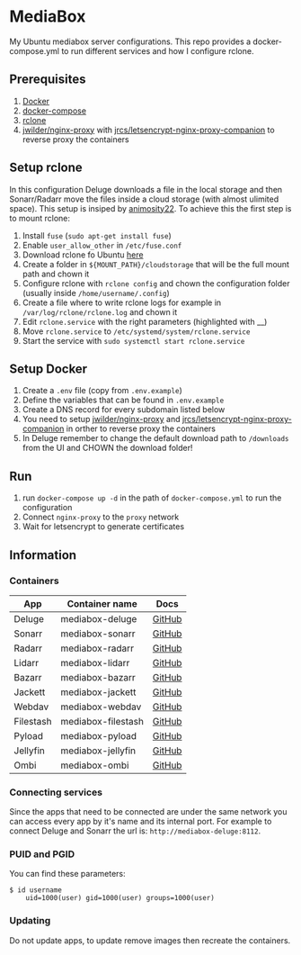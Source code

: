 # MediaBox
My Ubuntu mediabox server configurations. This repo provides a docker-compose.yml to run different services and how I configure rclone.

## Prerequisites
1. [Docker](https://docs.docker.com/install/)
2. [docker-compose](https://docs.docker.com/compose/install/)
3. [rclone](https://rclone.org/)
3. [jwilder/nginx-proxy](https://github.com/jwilder/nginx-proxy) with [jrcs/letsencrypt-nginx-proxy-companion](https://github.com/jrcs/letsencrypt-nginx-proxy-companion) to reverse proxy the containers

## Setup rclone
In this configuration Deluge downloads a file in the local storage and then Sonarr/Radarr move the files inside a cloud storage (with almost ulimited space). This setup is insiped by [animosity22](https://github.com/animosity22/homescripts).
To achieve this the first step is to mount rclone:
1. Install `fuse` (`sudo apt-get install fuse`)
2. Enable `user_allow_other` in `/etc/fuse.conf`
3. Download rclone fo Ubuntu [here](https://rclone.org/install/)
4. Create a folder in `${MOUNT_PATH}/cloudstorage` that will be the full mount path and chown it
5. Configure rclone with `rclone config` and chown the configuration folder (usually inside `/home/username/.config`)
6. Create a file where to write rclone logs for example in `/var/log/rclone/rclone.log` and chown it
7. Edit `rclone.service` with the right parameters (highlighted with __)
8. Move `rclone.service` to `/etc/systemd/system/rclone.service`
9. Start the service with `sudo systemctl start rclone.service`


## Setup Docker
1. Create a `.env` file (copy from `.env.example`)
2. Define the variables that can be found in `.env.example`
3. Create a DNS record for every subdomain listed below
4. You need to setup [jwilder/nginx-proxy](https://github.com/jwilder/nginx-proxy) and [jrcs/letsencrypt-nginx-proxy-companion](https://github.com/jrcs/letsencrypt-nginx-proxy-companion) in orther to reverse proxy the containers
5. In Deluge remember to change the default download path to `/downloads` from the UI and CHOWN the download folder!

## Run
1. run `docker-compose up -d` in the path of `docker-compose.yml` to run the configuration
2. Connect `nginx-proxy` to the `proxy` network
3. Wait for letsencrypt to generate certificates

## Information
### Containers
| App       | Container name     | Docs                                                     |
| --------- | ------------------ | -------------------------------------------------------- |
| Deluge    | mediabox-deluge    | [GitHub](https://github.com/binhex/arch-delugevpn)       |
| Sonarr    | mediabox-sonarr    | [GitHub](https://github.com/linuxserver/docker-sonarr)   |
| Radarr    | mediabox-radarr    | [GitHub](https://github.com/linuxserver/docker-radarr)   |
| Lidarr    | mediabox-lidarr    | [GitHub](https://github.com/linuxserver/docker-lidarr)   |
| Bazarr    | mediabox-bazarr    | [GitHub](https://github.com/linuxserver/docker-bazarr)   |
| Jackett   | mediabox-jackett   | [GitHub](https://github.com/linuxserver/docker-jackett)  |
| Webdav    | mediabox-webdav    | [GitHub](https://hub.docker.com/r/bytemark/webdav/)      |
| Filestash | mediabox-filestash | [GitHub](https://github.com/mickael-kerjean/filestash)   |
| Pyload    | mediabox-pyload    | [GitHub](https://github.com/linuxserver/docker-pyload)   |
| Jellyfin  | mediabox-jellyfin  | [GitHub](https://github.com/linuxserver/docker-jellyfin) |
| Ombi      | mediabox-ombi      | [GitHub](https://github.com/linuxserver/docker-ombi)     |

### Connecting services
Since the apps that need to be connected are under the same network you can access every app by it's name and its internal port.
For example to connect Deluge and Sonarr the url is: `http://mediabox-deluge:8112`.

### PUID and PGID
You can find these parameters:
```
$ id username
    uid=1000(user) gid=1000(user) groups=1000(user)
```

### Updating
Do not update apps, to update remove images then recreate the containers.

